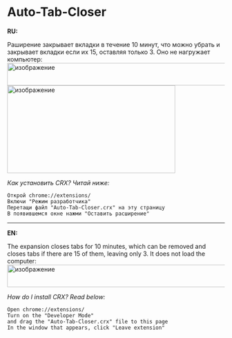 # Auto-Tab-Closer
**RU:**

Раширение закрывает вкладки в течение 10 минут, что можно убрать и закрывает вкладки если их 15, оставляя только 3. Оно не нагружает компьютер:
<img width="1462" height="52" alt="изображение" src="https://github.com/user-attachments/assets/a70592d7-0490-4f78-8316-831fecd62e3f" />
<img width="389" height="203" alt="изображение" src="https://github.com/user-attachments/assets/994a2e0a-2485-49eb-843a-fac6946315c1" />


*Как установить CRX? Читай ниже:*

    Открой chrome://extensions/
    Включи "Режим разработчика"
    Перетащи файл "Auto-Tab-Closer.crx" на эту страницу
    В появившемся окне нажми "Оставить расширение"


---------------------
**EN:**

The expansion closes tabs for 10 minutes, which can be removed and closes tabs if there are 15 of them, leaving only 3. It does not load the computer:
<img width="1462" height="52" alt="изображение" src="https://github.com/user-attachments/assets/d5da16b8-262e-440a-b253-f94c6cc43c67" />

*How do I install CRX? Read below:*

    Open chrome://extensions/
    Turn on the "Developer Mode"
    and drag the "Auto-Tab-Closer.crx" file to this page
    In the window that appears, click "Leave extension"
